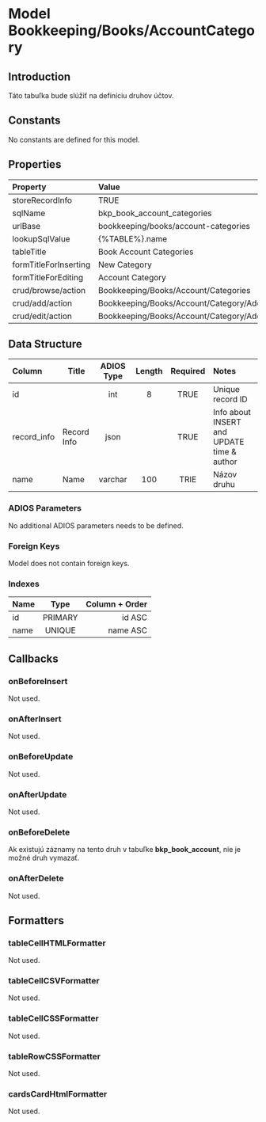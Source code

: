 # Model Bookkeeping/Books/AccountCategory

## Introduction

Táto tabuľka bude slúžiť na definíciu druhov účtov.

## Constants

No constants are defined for this model.

## Properties

| Property              | Value                                        |
| :-------------------- | :------------------------------------------- |
| storeRecordInfo       | TRUE                                         |
| sqlName               | bkp_book_account_categories                  |
| urlBase               | bookkeeping/books/account-categories         |
| lookupSqlValue        | {%TABLE%}.name                               |
| tableTitle            | Book Account Categories                      |
| formTitleForInserting | New Category                                 |
| formTitleForEditing   | Account Category                             |
| crud/browse/action    | Bookkeeping/Books/Account/Categories         |
| crud/add/action       | Bookkeeping/Books/Account/Category/AddOrEdit |
| crud/edit/action      | Bookkeeping/Books/Account/Category/AddOrEdit |

## Data Structure

| Column      | Title       | ADIOS Type | Length | Required | Notes                                      |
| :---------- | ----------- | :--------: | :----: | :------: | :----------------------------------------- |
| id          |             |    int     |   8    |   TRUE   | Unique record ID                           |
| record_info | Record Info |    json    |        |   TRUE   | Info about INSERT and UPDATE time & author |
| name        | Name        |  varchar   |  100   |   TRIE   | Názov druhu                                |

### ADIOS Parameters

No additional ADIOS parameters needs to be defined.

### Foreign Keys

Model does not contain foreign keys.

### Indexes

| Name            |  Type   |      Column + Order |
| :-------------- | :-----: | ------------------: |
| id              | PRIMARY |              id ASC |
| name            | UNIQUE  |            name ASC |

## Callbacks

### onBeforeInsert

Not used.

### onAfterInsert

Not used.

### onBeforeUpdate

Not used.

### onAfterUpdate

Not used.

### onBeforeDelete

Ak existujú záznamy na tento druh v tabuľke **bkp_book_account**, nie je možné druh vymazať.

### onAfterDelete

Not used.

## Formatters

### tableCellHTMLFormatter

Not used.

### tableCellCSVFormatter

Not used.

### tableCellCSSFormatter

Not used.

### tableRowCSSFormatter

Not used.

### cardsCardHtmlFormatter

Not used.
